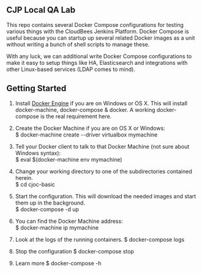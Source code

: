 

CJP Local QA Lab
----

This repo contains several Docker Compose configurations for testing
various things with the CloudBees Jenkins Platform. Docker Compose is
useful because you can startup up several related Docker images as a
unit without writing a bunch of shell scripts to manage these.

With any luck, we can additional write Docker Compose configurations
to make it easy to setup things like HA, Elasticsearch and
integrations with other Linux-based services (LDAP comes to mind).

Getting Started
----

1. Install [Docker Engine](https://www.docker.com/docker-engine) if you
  are on Windows or OS X. This will install docker-machine,
  docker-compose & docker. A working docker-compose is the real
  requirement here.

2. Create the Docker Machine if you are on OS X or Windows: \
    $ docker-machine create --driver virtualbox mymachine

3. Tell your Docker client to talk to that Docker Machine (not sure
    about Windows syntax): \
    $ eval $(docker-machine env mymachine)

4. Change your working directory to one of the subdirectories
   contained herein. \
   $ cd cjoc-basic

5. Start the configuration. This will download the needed images and
   start them up in the background. \
   $ docker-compose -d up

6. You can find the Docker Machine address: \
   $ docker-machine ip mymachine

6. Look at the logs of the running containers.
  $ docker-compose logs

7. Stop the configuration
  $ docker-compose stop

8. Learn more
 $ docker-compose -h
